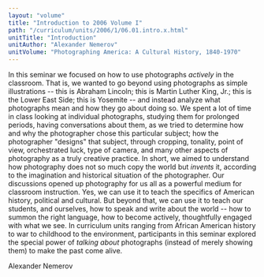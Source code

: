 ```yaml
---
layout: "volume"
title: "Introduction to 2006 Volume I"
path: "/curriculum/units/2006/1/06.01.intro.x.html"
unitTitle: "Introduction"
unitAuthor: "Alexander Nemerov"
unitVolume: "Photographing America: A Cultural History, 1840-1970"
---
```

<body>
<p>
In this seminar we focused on how to use photographs
<i>
actively
</i>
in the classroom. That is, we wanted to go beyond using photographs as simple illustrations -- this is Abraham Lincoln; this is Martin Luther King, Jr.; this is the Lower East Side; this is Yosemite -- and instead analyze what photographs mean and how they go about doing so. We spent a lot of time in class looking at individual photographs, studying them for prolonged periods, having conversations about them, as we tried to determine how and why the photographer chose this particular subject; how the photographer "designs" that subject, through cropping, tonality, point of view, orchestrated luck, type of camera, and many other aspects of photography as a truly creative practice. In short, we aimed to understand how photography does not so much copy the world but
<i>
invents
</i>
it, according to the imagination and historical situation of the photographer. Our discussions opened up photography for us all as a powerful medium for classroom instruction. Yes, we can use it to teach the specifics of American history, political and cultural. But beyond that, we can use it to teach our students, and ourselves, how to speak and write about the world -- how to summon the right language, how to become actively, thoughtfully engaged with what we see. In curriculum units ranging from African American history to war to childhood to the environment, participants in this seminar explored the special power of
<i>
talking about
</i>
photographs (instead of merely showing them) to make the past come alive.
</p>
<p>
Alexander Nemerov
</p>
</body>